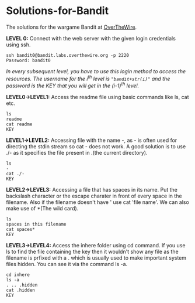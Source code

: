 # Solutions-for-Bandit
The solutions for the wargame Bandit at [OverTheWire](overthewire.org/bandit).

**LEVEL 0:** Connect with the web server with the given login credentials using ssh.

```
ssh bandit0@bandit.labs.overthewire.org -p 2220
Password: bandit0
```
*In every subsequent level, you have to use this login method to access the resources. The username for the i<sup>th</sup> level is `"bandit+str(i)"` and the password is the KEY that you will get in the (i-1)<sup>th</sup> level.*


**LEVEL0->LEVEL1:** Access the readme file using basic commands like ls, cat etc.

```
ls
readme
cat readme
KEY
```


**LEVEL1->LEVEL2:** Accessing file with the name -, as - is often used for directing the stdin stream so cat - does not work. A good solution is to use ./- as it specifies the file present in .(the current directory).

```
ls
-
cat ./-
KEY
```


**LEVEL2->LEVEL3:** Accessing a file that has spaces in its name. Put the backslash character or the escape charater in front of every space in the filename. Also if the filename doesn't have ' use cat 'file name'. We can also make use of *(The wild card).

```
ls
spaces in this filename
cat spaces*
KEY
```


**LEVEL3->LEVEL4:** Access the inhere folder using cd command. If you use ls to find the file containing the key then it wouldn't show any file as the filename is prfixed with a . which is usually used to make important system files hidden. You can see it via the command ls -a.

```
cd inhere
ls -a
. .. .hidden
cat .hidden
KEY
```

